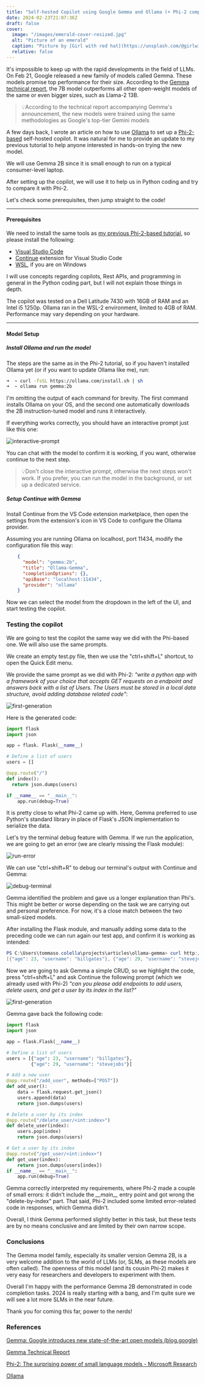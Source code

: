 ```yaml
---
title: "Self-hosted Copilot using Google Gemma and Ollama (+ Phi-2 comparison)"
date: 2024-02-23T21:07:36Z
draft: false
cover: 
  image: "/images/emerald-cover-resized.jpg"
  alt: "Picture of an emerald"
  caption: "Picture by [Girl with red hat](https://unsplash.com/@girlwithredhat) on Unsplash"
  relative: false
---
```


It's impossible to keep up with the rapid developments in the field of LLMs. On Feb 21, Google released a new family of models called Gemma. These models promise top performance for their size. According to the [Gemma technical report](https://goo.gle/GemmaReport), the 7B model outperforms all other open-weight models of the same or even bigger sizes, such as Llama-2 13B.

> 💡According to the technical report accompanying Gemma's announcement, the new models were trained using the same methodologies as Google's top-tier Gemini models

A few days back, I wrote an article on how to use [Ollama](https://ollama.com/) to set up a [Phi-2-based](https://www.microsoft.com/en-us/research/blog/phi-2-the-surprising-power-of-small-language-models/) self-hosted copilot. It was natural for me to provide an update to my previous tutorial to help anyone interested in hands-on trying the new model.

We will use Gemma 2B since it is small enough to run on a typical consumer-level laptop.

After setting up the copilot, we will use it to help us in Python coding and try to compare it with Phi-2.

Let's check some prerequisites, then jump straight to the code!

---

#### Prerequisites

We need to install the same tools as [my previous Phi-2-based tutorial](https://gioleppe.github.io/posts/diy-copilot-phi/), so please install the following:

- [Visual Studio Code](https://code.visualstudio.com/)
- [Continue](https://continue.dev/docs/quickstart) extension for Visual Studio Code
- [WSL](https://learn.microsoft.com/en-us/windows/wsl/install), if you are on Windows

I will use concepts regarding copilots, Rest APIs, and programming in general in the Python coding part, but I will not explain those things in depth.

The copilot was tested on a Dell Latitude 7430 with 16GB of RAM and an Intel i5 1250p. Ollama ran in the WSL-2  environment, limited to 4GB of RAM. Performance may vary depending on your hardware.

---

####  Model Setup

##### Install Ollama and run the model

The steps are the same as in the Phi-2 tutorial, so if you haven't installed Ollama yet (or if you want to update Ollama like me), run:

``````bash
➜  ~ curl -fsSL https://ollama.com/install.sh | sh 
➜  ~ ollama run gemma:2b
``````

I'm omitting the output of each command for brevity. The first command installs Ollama on your OS, and the second one automatically downloads the 2B instruction-tuned model and runs it interactively.

If everything works correctly, you should have an interactive prompt just like this one:

![interactive-prompt](images/interactive_prompt.png)

You can chat with the model to confirm it is working, if you want, otherwise continue to the next step.

> 💡Don't close the interactive prompt, otherwise the next steps won't work. If you prefer, you can run the model in the background, or set up a dedicated service.

##### Setup Continue with Gemma

Install Continue from the VS Code extension marketplace, then open the settings from the extension's icon in VS Code to configure the Ollama provider.

Assuming you are running Ollama on localhost, port 11434, modify the configuration file this way:

```json
    {
      "model": "gemma:2b",
      "title": "Ollama-Gemma",
      "completionOptions": {},
      "apiBase": "localhost:11434",
      "provider": "ollama"
    }
```

Now we can select the model from the dropdown in the left of the UI, and start testing the copilot.

### Testing the copilot

We are going to test the copilot the same way we did with the Phi-based one. We will also use the same prompts. 

We create an empty test.py file, then we use the "ctrl+shift+L" shortcut, to open the Quick Edit menu.

We provide the same prompt as we did with Phi-2: *"write a python app with a framework of your choice that accepts GET requests on a endpoint and answers back with a list of Users. The Users must be stored in a local data structure, avoid adding database related code"*:

![first-generation](images/ollama_first_generation.gif)

Here is the generated code:

```python
import flask
import json

app = flask. Flask(__name__)

# Define a list of users
users = []

@app.route("/")
def index():
  return json.dumps(users)

if __name__ == "__main__":
    app.run(debug=True)
```

It is pretty close to what Phi-2 came up with. Here, Gemma preferred to use Python's standard library in place of Flask's JSON implementation to serialize the data. 

Let's try the terminal debug feature with Gemma. If we run the application, we are going to get an error (we are clearly missing the Flask module):

![run-error](images/run_error.png)

We can use "ctrl+shift+R" to debug our terminal's output with Continue and Gemma:

![debug-terminal](images/debug_terminal.png)

Gemma identified the problem and gave us a longer explanation than Phi's. This might be better or worse depending on the task we are carrying out and personal preference. For now, it's a close match between the two small-sized models.

After installing the Flask module, and manually adding some data to the preceding code we can run again our test app, and confirm it is working as intended:

```powershell
PS C:\Users\tommaso.colella\projects\articles\ollama-gemma> curl http://127.0.0.1:5000                                        
[{"age": 23, "username": "billgates"}, {"age": 29, "username": "stevejobs"}]
```

Now we are going to ask Gemma a simple CRUD, so we highlight the code, press "ctrl+shift+L" and ask Continue the following prompt (which we already used with Phi-2) *"can you please add endpoints to add users, delete users, and get a user by its index in the list?"*

![first-generation](images/ollama_add_crud.gif)

Gemma gave back the following code:

```python
import flask
import json

app = flask.Flask(__name__)

# Define a list of users
users = [{"age": 23, "username": "billgates"},
         {"age": 29, "username": "stevejobs"}]

# Add a new user
@app.route("/add_user", methods=["POST"])
def add_user():
    data = flask.request.get_json()
    users.append(data)
    return json.dumps(users)

# Delete a user by its index
@app.route("/delete_user/<int:index>")
def delete_user(index):
    users.pop(index)
    return json.dumps(users)

# Get a user by its index
@app.route("/get_user/<int:index>")
def get_user(index):
    return json.dumps(users[index])
if __name__ == "__main__":
    app.run(debug=True)
```

Gemma correctly interpreted my requirements, where Phi-2 made a couple of small errors: it didn't include the *\_\_main\_\_* entry point and got wrong the "delete-by-index" part. That said, Phi-2 included some limited error-related code in responses, which Gemma didn't.

Overall, I think Gemma performed slightly better in this task, but these tests are by no means conclusive and are limited by their own narrow scope.

### Conclusions

The Gemma model family, especially its smaller version Gemma 2B, is a very welcome addition to the world of LLMs (or, SLMs, as these models are often called). The openness of this model (and its cousin Phi-2) makes it very easy for researchers and developers to experiment with them. 

Overall I'm happy with the performance Gemma 2B demonstrated in code completion tasks. 2024 is really starting with a bang, and I'm quite sure we will see a lot more SLMs in the near future.

Thank you for coming this far, power to the nerds!

### References

[Gemma: Google introduces new state-of-the-art open models (blog.google)](https://blog.google/technology/developers/gemma-open-models/)

[Gemma Technical Report](https://goo.gle/GemmaReport)

[Phi-2: The surprising power of small language models - Microsoft Research](https://www.microsoft.com/en-us/research/blog/phi-2-the-surprising-power-of-small-language-models/)

[Ollama](https://ollama.com/)